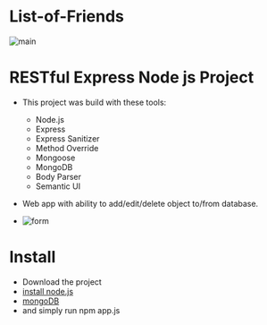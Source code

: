 # List-of-Friends

![main](https://lh5.googleusercontent.com/8BJfLcveYBTLcVS-n5R2YsmLxWKSX-wOXaP6z4JhC4tGhBhpe7E4dMbxFmsJxLR9ubiKl_bdQeAgT1HpCXC5=w1299-h639)

# RESTful Express Node js Project
* This project was build with these tools:
  * Node.js
  * Express
  * Express Sanitizer
  * Method Override
  * Mongoose
  * MongoDB
  * Body Parser
  * Semantic UI
  
* Web app with ability to add/edit/delete object to/from database.
* ![form](https://lh4.googleusercontent.com/OwtKxdxtJHnUggOEGIr8D-8UMf-0nCXz1KFjSPWvV9oZ2QbFBNcRvVn5Co5eJrv0clTRtW9xDg6SWuPpbnyc=w1299-h592-rw)

# Install
* Download the project
* [install node.js](https://nodejs.org/en/download/)
* [mongoDB](https://www.mongodb.com/download-center)
* and simply run npm app.js
